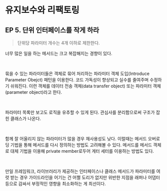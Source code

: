 # 유지보수와 리팩토링
## EP 5. 단위 인터페이스를 작게 하라

> 단위당 파라미터 개수는 4개 이하로 제한한다.

너무 많은 일을 하는 메서드는 크고 복잡해지는 경향이 있다.

<br>

묶을 수 있는 파라미터들은 객체로 묶어 처리하는 파라미터 객체 도입(Introduce Parameter Obejct) 패턴을 이용한다. 코드 가독성이 향상되고 실수를 줄여주며 수정하기 쉬워진다. 이런 객체를 데이터 전송 객체(data transfer object) 또는 파라미터 객체(parameter object)라고 한다.

<br>

파라미터 목록만 보고도 로직을 유추할 수 있게 된다. 관심사를 분리함으로써 구조가 잡힌 클래스가 나온다.

<br>

함께 잘 어울리지 않는 파라미터가 많을 경우 재사용성도 낮다. 이럴때는 메서드 오버로딩 기법을 통해 메서드를 다시 정의하는 방법도 고려해볼 수 있다. 메서드를 메서드 객체로 대체 기법을 이용해 private member로두어 게터 세터를 이용하는 방법도 있다.

<br>

만일 프레임워크, 라이브러리가 제공하는 인터페이스나 클래스 메서드가 파라미터를 여럿 받는 경우 가이드라인을 어기는 건 어쩔 도리가 없지만 위반한 지점을 래퍼나 어댑터 등으로 감싸서 부정적인 영향을 최소화하는 게 최선이다.

 